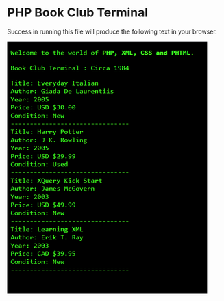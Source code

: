 # PHP Book Club Terminal
Success in running this file will produce the following text in your browser.

![screenshot](book_club.png)
